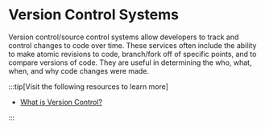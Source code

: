 # Version Control Systems

Version control/source control systems allow developers to track and control changes to code over time. These services often include the ability to make atomic revisions to code, branch/fork off of specific points, and to compare versions of code. They are useful in determining the who, what, when, and why code changes were made.

:::tip[Visit the following resources to learn more]

- [What is Version Control?](https://www.atlassian.com/git/tutorials/what-is-version-control)

:::
